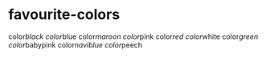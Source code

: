 # favourite-colors
color*black
color*blue
color*maroon
color*pink
color*red
color*white
color*green
color*babypink
color*naviblue
color*peech
